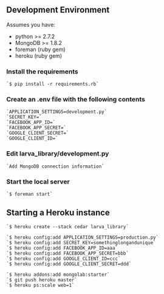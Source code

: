 ## Development Environment

Assumes you have:
* python >= 2.7.2
* MongoDB >= 1.8.2
* foreman (ruby gem)
* heroku (ruby gem)

### Install the requirements
    `$ pip install -r requirements.rb`

### Create an .env file with the following contents
    `APPLICATION_SETTINGS=development.py`
    `SECRET_KEY=`
    `FACEBOOK_APP_ID=`
    `FACEBOOK_APP_SECRET=`
    `GOOGLE_CLIENT_SECRET=`
    `GOOGLE_CLIENT_ID=`

### Edit larva_library/development.py
    `Add MongoDB connection information`

### Start the local server
    `$ foreman start`


## Starting a Heroku instance

    `$ heroku create --stack cedar larva_library`

    `$ heroku config:add APPLICATION_SETTINGS=production.py`
    `$ heroku config:add SECRET_KEY=somethinglongandunique`
    `$ heroku config:add FACEBOOK_APP_ID=aaa`
    `$ heroku config:add FACEBOOK_APP_SECRET=bbb`
    `$ heroku config:add GOOGLE_CLIENT_ID=ccc`
    `$ heroku config:add GOOGLE_CLIENT_SECRET=ddd`

    `$ heroku addons:add mongolab:starter`
    `$ git push heroku master`
    `$ heroku ps:scale web=1`
